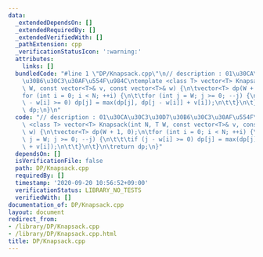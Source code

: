 ```yaml
---
data:
  _extendedDependsOn: []
  _extendedRequiredBy: []
  _extendedVerifiedWith: []
  _pathExtension: cpp
  _verificationStatusIcon: ':warning:'
  attributes:
    links: []
  bundledCode: "#line 1 \"DP/Knapsack.cpp\"\n// description : 01\u30CA\u30C3\u30D7\
    \u30B6\u30C3\u30AF\u554F\u984C\ntemplate <class T> vector<T> Knapsack(int N, T\
    \ W, const vector<T>& v, const vector<T>& w) {\n\tvector<T> dp(W + 1, 0);\n\t\
    for (int i = 0; i < N; ++i) {\n\t\tfor (int j = W; j >= 0; --j) {\n\t\t\tif (j\
    \ - w[i] >= 0) dp[j] = max(dp[j], dp[j - w[i]] + v[i]);\n\t\t}\n\t}\n\treturn\
    \ dp;\n}\n"
  code: "// description : 01\u30CA\u30C3\u30D7\u30B6\u30C3\u30AF\u554F\u984C\ntemplate\
    \ <class T> vector<T> Knapsack(int N, T W, const vector<T>& v, const vector<T>&\
    \ w) {\n\tvector<T> dp(W + 1, 0);\n\tfor (int i = 0; i < N; ++i) {\n\t\tfor (int\
    \ j = W; j >= 0; --j) {\n\t\t\tif (j - w[i] >= 0) dp[j] = max(dp[j], dp[j - w[i]]\
    \ + v[i]);\n\t\t}\n\t}\n\treturn dp;\n}"
  dependsOn: []
  isVerificationFile: false
  path: DP/Knapsack.cpp
  requiredBy: []
  timestamp: '2020-09-20 10:56:52+09:00'
  verificationStatus: LIBRARY_NO_TESTS
  verifiedWith: []
documentation_of: DP/Knapsack.cpp
layout: document
redirect_from:
- /library/DP/Knapsack.cpp
- /library/DP/Knapsack.cpp.html
title: DP/Knapsack.cpp
---
```

